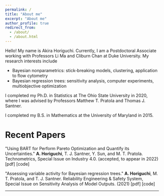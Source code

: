 ```yaml
---
permalink: /
title: "About me"
excerpt: "About me"
author_profile: true
redirect_from: 
  - /about/
  - /about.html
---
```


Hello! My name is Akira Horiguchi. Currently, I am a Postdoctoral Associate working with Professors Li Ma and Cliburn Chan at Duke University. My research interests include

- Bayesian nonparametrics: stick-breaking models, clustering, application to flow cytometry
- Bayesian regression trees: sensitivity analysis, computer experiments, multiobjective optimization

I completed my Ph.D. in Statistics at The Ohio State University in 2020, where I was advised by Professors Matthew T. Pratola and Thomas J. Santner. 

I completed my B.S. in Mathematics at the University of Maryland in 2015. 

Recent Papers
======

"Using BART for Perform Pareto Optimization and Quantify its Uncertainties."  **A. Horiguchi**, T. J. Santner, Y. Sun, and M. T. Pratola.  Technometrics, Special Issue on Industry 4.0. (accepted, to appear in 2022)  [pdf]  [code] 

"Assessing variable activity for Bayesian regression trees."   **A. Horiguchi**, M. T. Pratola, and T. J. Santner.  Reliability Engineering & Safety System, Special Issue on Sensitivity Analysis of Model Outputs. (2021) [pdf]  [code] 

<!-- [15 min talk] at [ISBA2021] conference. -->


<!-- Create content & metadata -->
------

<!-- **Markdown generator** -->


